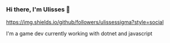 ### Hi there, I'm Ulisses 👋

https://img.shields.io/github/followers/ulissessigma?style=social

I'm a game dev currently working with dotnet and javascript 

<!--
**ulissessigma/ulissessigma** is a ✨ _special_ ✨ repository because its `README.md` (this file) appears on your GitHub profile.

Here are some ideas to get you started:

- 🔭 I’m currently working on ...
- 🌱 I’m currently learning ...
- 👯 I’m looking to collaborate on ...
- 🤔 I’m looking for help with ...
- 💬 Ask me about ...
- 📫 How to reach me: ...
- 😄 Pronouns: ...
- ⚡ Fun fact: ...
-->
